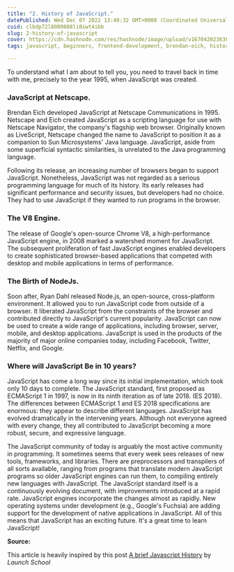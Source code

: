 ```yaml
---
title: "2. History of JavaScript."
datePublished: Wed Dec 07 2022 13:40:32 GMT+0000 (Coordinated Universal Time)
cuid: clbdp72l8000608li0iwt4ibb
slug: 2-history-of-javascript
cover: https://cdn.hashnode.com/res/hashnode/image/upload/v1670420236369/wXRzRHEcz.png
tags: javascript, beginners, frontend-development, brendan-eich, history-of-javascript

---
```


To understand what I am about to tell you, you need to travel back in time with me, precisely to the year 1995, when JavaScript was created.

### JavaScript at Netscape.

Brendan Eich developed JavaScript at Netscape Communications in 1995. Netscape and Eich created JavaScript as a scripting language for use with Netscape Navigator, the company's flagship web browser. Originally known as LiveScript, Netscape changed the name to JavaScript to position it as a companion to Sun Microsystems' Java language. JavaScript, aside from some superficial syntactic similarities, is unrelated to the Java programming language.

Following its release, an increasing number of browsers began to support JavaScript. Nonetheless, JavaScript was not regarded as a serious programming language for much of its history. Its early releases had significant performance and security issues, but developers had no choice. They had to use JavaScript if they wanted to run programs in the browser.

### The V8 Engine.

The release of Google's open-source Chrome V8, a high-performance JavaScript engine, in 2008 marked a watershed moment for JavaScript. The subsequent proliferation of fast JavaScript engines enabled developers to create sophisticated browser-based applications that competed with desktop and mobile applications in terms of performance.

### The Birth of NodeJs.

Soon after, Ryan Dahl released Node.js, an open-source, cross-platform environment. It allowed you to run JavaScript code from outside of a browser. It liberated JavaScript from the constraints of the browser and contributed directly to JavaScript's current popularity. JavaScript can now be used to create a wide range of applications, including browser, server, mobile, and desktop applications. JavaScript is used in the products of the majority of major online companies today, including Facebook, Twitter, Netflix, and Google.

### Where will JavaScript Be in 10 years?

JavaScript has come a long way since its initial implementation, which took only 10 days to complete. The JavaScript standard, first proposed as ECMAScript 1 in 1997, is now in its ninth iteration as of late 2018. (ES 2018). The differences between ECMAScript 1 and ES 2018 specifications are enormous: they appear to describe different languages. JavaScript has evolved dramatically in the intervening years. Although not everyone agreed with every change, they all contributed to JavaScript becoming a more robust, secure, and expressive language.

The JavaScript community of today is arguably the most active community in programming. It sometimes seems that every week sees releases of new tools, frameworks, and libraries. There are preprocessors and transpilers of all sorts available, ranging from programs that translate modern JavaScript programs so older JavaScript engines can run them, to compiling entirely new languages with JavaScript. The JavaScript standard itself is a continuously evolving document, with improvements introduced at a rapid rate. JavaScript engines incorporate the changes almost as rapidly. New operating systems under development (e.g., Google's Fuchsia) are adding support for the development of native applications in JavaScript. All of this means that JavaScript has an exciting future. It's a great time to learn JavaScript!

**Source:**

This article is heavily inspired by this post [A brief Javascript History](https://launchschool.com/books/javascript/read/introduction#javascriptsfuture) by *Launch School*